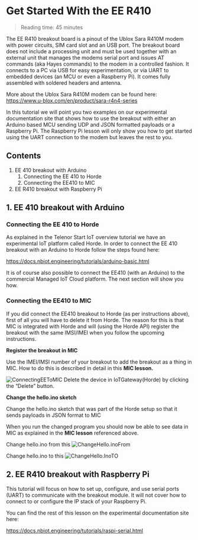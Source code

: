 # Get Started With the EE R410

> Reading time: 45 minutes

The EE R410 breakout board is a pinout of the Ublox Sara R410M modem with power circuits, SIM card slot and an USB port. The breakout board does not include a processing unit and must be used together with an external unit that manages the modems serial port and issues AT commands (aka Hayes commands) to the modem in a controlled fashion. It connects to a PC via USB for easy experimentation, or via UART to embedded devices (an MCU or even a Raspberry Pi). It comes fully assembled with soldered headers and antenna.

More about the Ublox Sara R410M modem can be found here: https://www.u-blox.com/en/product/sara-r4n4-series

In this tutorial we will point you two examples on our experimental documentation site that shows how to use the breakout with either an Arduino based MCU sending UDP and JSON formatted payloads or a Raspberry Pi. The Raspberry Pi lesson will only show you how to get started using the UART connection to the modem but leaves the rest to you.

## Contents

  1. EE 410 breakout with Arduino
     1. Connecting the EE 410 to Horde
     2. Connecting the EE410 to MIC
  2. EE R410 breakout with Raspberry Pi
     

## 1. EE 410 breakout with Arduino

### Connecting the EE 410 to Horde

As explained in the Telenor Start IoT overview tutorial we have an experimental IoT platform called Horde. In order to connect the EE 410 breakout with an Arduino to Horde follow the steps found here:

https://docs.nbiot.engineering/tutorials/arduino-basic.html

It is of course also possible to connect the EE410 (with an Arduino) to the commercial Managed IoT Cloud platform. The next section will show you how.

### Connecting the EE410 to MIC
If you did connect the EE410 breakout to Horde (as per instructions above), first of all you will have to delete it from Horde. The reason for this is that MIC is integrated with Horde and will (using the Horde API) register the breakout with the same IMSI/IMEI when you follow the upcoming instructions.

**Register the breakout in MIC**

Use the IMEI/IMSI number of your breakout to add the breakout as a thing in MIC. How to do this is described in detail in this **MIC lesson.**

![ConnectingEEToMIC](https://github.com/TelenorStartIoT/tutorials/blob/master/05-ee-r410/%3D1-ConnectingEEToMIC.jpg)
Delete the device in IoTGateway(Horde) by clicking the “Delete” button.

**Change the hello.ino sketch**

Change the hello.ino sketch that was part of the Horde setup so that it sends payloads in JSON format to MIC

When you run the changed program you should now be able to see data in MIC as explained in the **MIC lesson** referenced above.

Change hello.ino from this
![ChangeHello.inoFrom](https://github.com/TelenorStartIoT/tutorials/blob/master/05-ee-r410/02-ChangeHello.inoFrom.jpg)

Change hello.ino to this
![ChangeHello.InoTO](https://github.com/TelenorStartIoT/tutorials/blob/master/05-ee-r410/03-ChangeHello.inoTo.jpg)


## 2. EE R410 breakout with Raspberry Pi

This tutorial will focus on how to set up, configure, and use serial ports (UART) to communicate with the breakout module. It will not cover how to connect to or configure the IP stack of your Raspberry Pi.

You can find the rest of this lesson on the experimental documentation site here:

https://docs.nbiot.engineering/tutorials/raspi-serial.html


